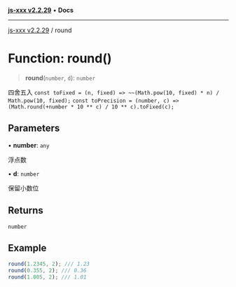 [**js-xxx v2.2.29**](../README.md) • **Docs**

***

[js-xxx v2.2.29](../README.md) / round

# Function: round()

> **round**(`number`, `d`): `number`

四舍五入
`const toFixed = (n, fixed) => ~~(Math.pow(10, fixed) * n) / Math.pow(10, fixed);`
`const toPrecision = (number, c) => (Math.round(+number * 10 ** c) / 10 ** c).toFixed(c);`

## Parameters

• **number**: `any`

浮点数

• **d**: `number`

保留小数位

## Returns

`number`

## Example

```ts
round(1.2345, 2); /// 1.23
round(0.355, 2); /// 0.36
round(1.005, 2); /// 1.01
```
